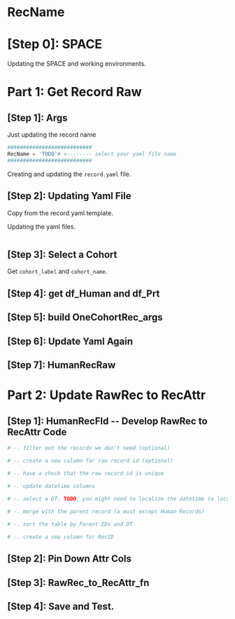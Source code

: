# RecName

# [Step 0]: SPACE

Updating the SPACE and working environments. 

# Part 1: Get Record Raw

## [Step 1]: Args

Just updating the record name

```python
###########################
RecName = 'TODO'# <-------- select your yaml file name
###########################
```

Creating and updating the `record.yaml` file. 

## [Step 2]: Updating Yaml File

Copy from the record yaml template. 

Updating the yaml files. 

```yaml
```


## [Step 3]: Select a Cohort

Get `cohort_label` and `cohort_name`. 


## [Step 4]: get df_Human and df_Prt

## [Step 5]: build OneCohortRec_args

## [Step 6]: Update Yaml Again

## [Step 7]: HumanRecRaw

# Part 2: Update RawRec to RecAttr

## [Step 1]: HumanRecFld -- Develop RawRec to RecAttr Code

```python
# -. filter out the records we don't need (optional) 

# -. create a new column for raw record id (optional)

# -. have a check that the raw record id is unique

# -. update datetime columns
   
# -. select a DT. TODO: you might need to localize the datetime to local timezone. 

# -. merge with the parent record (a must except Human Records)

# -. sort the table by Parent IDs and DT

# -. create a new column for RecID
```

## [Step 2]: Pin Down Attr Cols

## [Step 3]: RawRec_to_RecAttr_fn

## [Step 4]: Save and Test. 